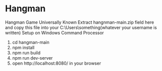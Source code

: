 # Hangman
Hangman Game Universally Known
Extract hangnman-main.zip field here and copy this file into your C:\Users\something(whatever your username is written)
Setup on Windows Command Processor
1) cd hangman-main
2) npm install
3) npm run build
4) npm run dev-server
5) open http://localhost:8080/ in your browser

